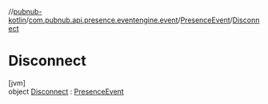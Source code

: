 //[pubnub-kotlin](../../../../index.md)/[com.pubnub.api.presence.eventengine.event](../../index.md)/[PresenceEvent](../index.md)/[Disconnect](index.md)

# Disconnect

[jvm]\
object [Disconnect](index.md) : [PresenceEvent](../index.md)
